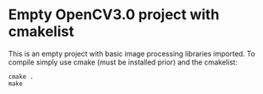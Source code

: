 # Empty OpenCV3.0 project with cmakelist
This is an empty project with basic image processing libraries imported. To compile simply use cmake (must be installed prior) and the cmakelist:
```Shell
cmake .
make
```
